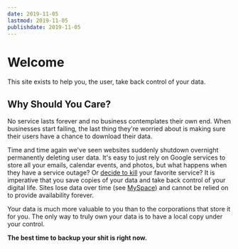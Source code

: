 ```yaml
---
date: 2019-11-05
lastmod: 2019-11-05
publishdate: 2019-11-05
---
```


# Welcome

This site exists to help you, the user, take back control of your data.

## Why Should You Care?


No service lasts forever and no business contemplates their own end. When businesses start failing, the last thing they're worried about is making sure their users have a chance to download their data. 

Time and time again we've seen websites suddenly shutdown overnight permanently deleting user data. It's easy to just rely on Google services to store all your emails, calendar events, and photos, but what happens when they have a service outage? Or [decide to kill](https://killedbygoogle.com/) your favorite service? It is imperative that you save copies of your data and take back control of your digital life. Sites lose data over time (see [MySpace](https://arstechnica.com/information-technology/2019/03/myspace-apparently-lost-12-years-worth-of-music-and-almost-no-one-noticed/)) and cannot be relied on to provide availability forever.

Your data is much more valuable to you than to the corporations that store it for you. The only way to truly own your data is to have a local copy under your control.

**The best time to backup your shit is right now.**
